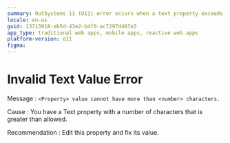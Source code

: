 ```yaml
---
summary: OutSystems 11 (O11) error occurs when a text property exceeds its character limit.
locale: en-us
guid: 13713918-eb5d-43e2-b4f0-ac7297d467e3
app_type: traditional web apps, mobile apps, reactive web apps
platform-version: o11
figma:
---
```


# Invalid Text Value Error

Message
:   `<Property> value cannot have more than <number> characters.`

Cause
:   You have a Text property with a number of characters that is greater than allowed.

Recommendation
:   Edit this property and fix its value.

